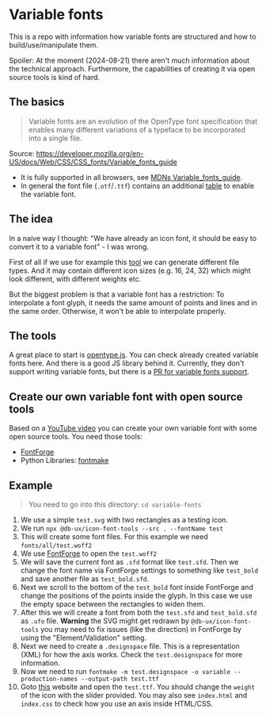 # Variable fonts

This is a repo with information how variable fonts are structured and how to build/use/manipulate them.

Spoiler: At the moment (2024-08-21) there aren't much information about the technical approach. Furthermore, the capabilities of creating it via open source tools is kind of hard.

## The basics

> Variable fonts are an evolution of the OpenType font specification that enables many different variations of a typeface to be incorporated into a single file.

Source: https://developer.mozilla.org/en-US/docs/Web/CSS/CSS_fonts/Variable_fonts_guide

- It is fully supported in all browsers, see [MDNs Variable_fonts_guide](https://developer.mozilla.org/en-US/docs/Web/CSS/CSS_fonts/Variable_fonts_guide).
- In general the font file (`.otf`/`.ttf`) contains an additional [table](https://learn.microsoft.com/en-us/typography/opentype/spec/fvar) to enable the variable font.

## The idea

In a naive way I thought: "We have already an icon font, it should be easy to convert it to a variable font" - I was wrong.

First of all if we use for example this [tool](https://github.com/db-ux-design-system/icon-font-tools) we can generate different file types. And it may contain different icon sizes (e.g. 16, 24, 32) which might look different, with different weights etc.

But the biggest problem is that a variable font has a restriction: To interpolate a font glyph, it needs the same amount of points and lines and in the same order. Otherwise, it won't be able to interpolate properly.

## The tools

A great place to start is [opentype.js](https://opentype.js.org/). You can check already created variable fonts here. And there is a good JS library behind it. Currently, they don't support writing variable fonts, but there is a [PR for variable fonts support](https://github.com/opentypejs/opentype.js/pull/701).

## Create our own variable font with open source tools

Based on a [YouTube video](https://www.youtube.com/watch?v=xoQuWARCUWI) you can create your own variable font with some open source tools. You need those tools:

- [FontForge](https://fontforge.org/)
- Python Libraries: [fontmake](https://github.com/googlefonts/fontmake)

## Example

> You need to go into this directory: `cd variable-fonts`

1. We use a simple `test.svg` with two rectangles as a testing icon.
2. We run `npx @db-ux/icon-font-tools --src . --fontName test`
3. This will create some font files. For this example we need `fonts/all/test.woff2`
4. We use [FontForge](https://fontforge.org/) to open the `test.woff2`
5. We will save the current font as `.sfd` format like `test.sfd`. Then we change the font name via FontForge settings to something like `test_bold` and save another file as `test_bold.sfd`.
6. Next we scroll to the bottom of the `test_bold` font inside FontForge and change the positions of the points inside the glyph. In this case we use the empty space between the rectangles to widen them.
7. After this we will create a font from both the `test.sfd` and `test_bold.sfd` as `.ufo` file. **Warning** the SVG might get redrawn by `@db-ux/icon-font-tools` you may need to fix issues (like the direction) in FontForge by using the "Element/Validation" setting.
8. Next we need to create a `.designspace` file. This is a representation (XML) for how the axis works. Check the `test.designspace` for more information.
9. Now we need to run `fontmake -m test.designspace -o variable --production-names --output-path test.ttf`
10. Goto [this](https://opentype.js.org/glyph-inspector.html) website and open the `test.ttf`. You should change the `weight` of the icon with the slider provided. You may also see `index.html` and `index.css` to check how you use an axis inside HTML/CSS.
